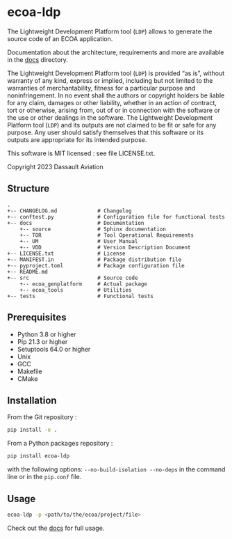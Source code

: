 # ecoa-ldp

The Lightweight Development Platform tool (`LDP`) allows to generate the source code of an ECOA application.

Documentation about the architecture, requirements and more are available in the [docs](./docs) directory.

The Lightweight Development Platform tool (`LDP`) is provided “as is”, without warranty of any kind, express or implied, including but not limited to the warranties of merchantability, fitness for a particular purpose and noninfringement. In no event shall the authors or copyright holders be liable for any claim, damages or other liability, whether in an action of contract, tort or otherwise, arising from, out of or in connection with the software or the use or other dealings in the software. The Lightweight Development Platform tool (`LDP`) and its outputs are not claimed to be fit or safe for any purpose. Any user should satisfy themselves that this software or its outputs are appropriate for its intended purpose.

This software is MIT licensed : see file LICENSE.txt.

Copyright 2023 Dassault Aviation

## Structure

    .
    +-- CHANGELOG.md             # Changelog
    +-- conftest.py              # Configuration file for functional tests
    +-- docs                     # Documentation
        +-- source               # Sphinx documentation
        +-- TOR                  # Tool Operational Requirements
        +-- UM                   # User Manual
        +-- VDD                  # Version Description Document
    +-- LICENSE.txt              # License
    +-- MANIFEST.in              # Package distribution file
    +-- pyproject.toml           # Package configuration file
    +-- README.md
    +-- src                      # Source code
        +-- ecoa_genplatform     # Actual package
        +-- ecoa_tools           # Utilities
    +-- tests                    # Functional tests

## Prerequisites

* Python 3.8 or higher
* Pip 21.3 or higher
* Setuptools 64.0 or higher
* Unix
* GCC
* Makefile
* CMake

## Installation

From the Git repository :

```sh
pip install -e .
```

From a Python packages repository :

```sh
pip install ecoa-ldp
```

with the following options: `--no-build-isolation --no-deps` in the command line or in the `pip.conf` file.

## Usage

```sh
ecoa-ldp -p <path/to/the/ecoa/project/file>
```

Check out the [docs](./docs) for full usage.

